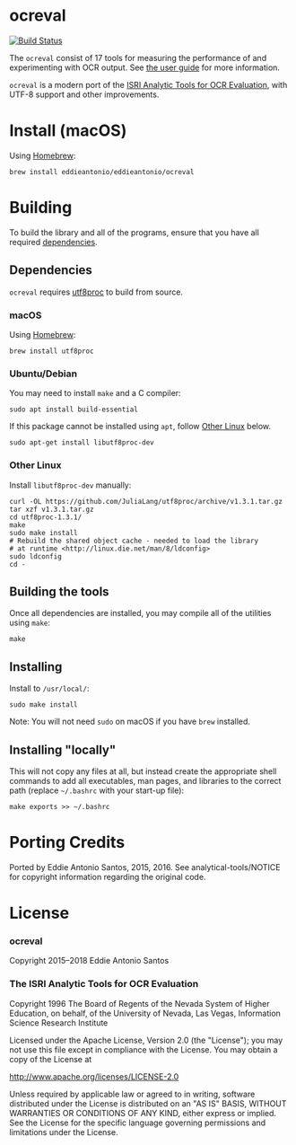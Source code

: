 # ocreval

[![Build Status](https://travis-ci.org/eddieantonio/ocreval.svg?branch=master)](https://travis-ci.org/eddieantonio/ocreval)

The `ocreval` consist of 17 tools for measuring the
performance of and experimenting with OCR output. See [the user
guide][user-guide] for more information.

[user-guide]: https://github.com/eddieantonio/ocreval/raw/master/user-guide.pdf

`ocreval` is a modern port of the [ISRI Analytic Tools for OCR Evaluation][isri],
with UTF-8 support and other improvements.

[isri]: http://citeseerx.ist.psu.edu/viewdoc/download?doi=10.1.1.216.9427&rep=rep1&type=pdf

# Install (macOS)

Using [Homebrew][brew]:

    brew install eddieantonio/eddieantonio/ocreval

[brew]: http://brew.sh/


Building
========

To build the library and all of the programs, ensure that you have all
required [dependencies](#dependencies).

## Dependencies

`ocreval` requires [utf8proc](https://github.com/JuliaLang/utf8proc)
to build from source.

### macOS

Using [Homebrew][brew]:

    brew install utf8proc

### Ubuntu/Debian

You may need to install `make` and a C compiler:

    sudo apt install build-essential

If this package cannot be installed using `apt`, follow
[Other Linux](#other-linux) below.

    sudo apt-get install libutf8proc-dev

### Other Linux

Install `libutf8proc-dev` manually:

    curl -OL https://github.com/JuliaLang/utf8proc/archive/v1.3.1.tar.gz
    tar xzf v1.3.1.tar.gz
    cd utf8proc-1.3.1/
    make
    sudo make install
    # Rebuild the shared object cache - needed to load the library
    # at runtime <http://linux.die.net/man/8/ldconfig>
    sudo ldconfig
    cd -

## Building the tools

Once all dependencies are installed, you may compile all of the
utilities using `make`:

    make

## Installing

Install to `/usr/local/`:

    sudo make install

Note: You will not need `sudo` on macOS if you have `brew` installed.

## Installing "locally"

This will not copy any files at all, but instead create the appropriate
shell commands to add all executables, man pages, and libraries to
the correct path (replace `~/.bashrc` with your start-up file):

    make exports >> ~/.bashrc

# Porting Credits

Ported by Eddie Antonio Santos, 2015, 2016. See analytical-tools/NOTICE
for copyright information regarding the original code.

# License

### ocreval

Copyright 2015–2018 Eddie Antonio Santos

### The ISRI Analytic Tools for OCR Evaluation

Copyright 1996 The Board of Regents of the Nevada System of Higher
Education, on behalf, of the University of Nevada, Las Vegas,
Information Science Research Institute

Licensed under the Apache License, Version 2.0 (the "License"); you
may not use this file except in compliance with the License.  You may
obtain a copy of the License at

   http://www.apache.org/licenses/LICENSE-2.0

Unless required by applicable law or agreed to in writing, software
distributed under the License is distributed on an "AS IS" BASIS,
WITHOUT WARRANTIES OR CONDITIONS OF ANY KIND, either express or
implied. See the License for the specific language governing
permissions and limitations under the License.
